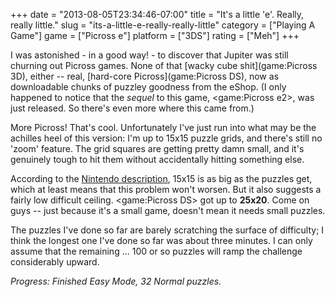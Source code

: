 +++
date = "2013-08-05T23:34:46-07:00"
title = "It's a little 'e'.  Really, really little."
slug = "its-a-little-e-really-really-little"
category = ["Playing A Game"]
game = ["Picross e"]
platform = ["3DS"]
rating = ["Meh"]
+++

I was astonished - in a good way! - to discover that Jupiter was still churning out Picross games.  None of that [wacky cube shit](game:Picross 3D), either -- real, [hard-core Picross](game:Picross DS), now as downloadable chunks of puzzley goodness from the eShop.  (I only happened to notice that the <i>sequel</i> to this game, <game:Picross e2>, was just released.  So there's even more where this came from.)

More Picross!  That's cool.  Unfortunately I've just run into what may be the achilles heel of this version: I'm up to 15x15 puzzle grids, and there's still no 'zoom' feature.  The grid squares are getting pretty damn small, and it's genuinely tough to hit them without accidentally hitting something else.

According to the <a href="http://www.nintendo.com/games/detail/LIL6Uo6g5kQtstE7Ka_CT-02lDMfMvyA">Nintendo description</a>, 15x15 is as big as the puzzles get, which at least means that this problem won't worsen.  But it also suggests a fairly low difficult ceiling.  <game:Picross DS> got up to <b>25x20</b>.  Come on guys -- just because it's a small game, doesn't mean it needs small puzzles.

The puzzles I've done so far are barely scratching the surface of difficulty; I think the longest one I've done so far was about three minutes.  I can only assume that the remaining ... 100 or so puzzles will ramp the challenge considerably upward.

<i>Progress: Finished Easy Mode, 32 Normal puzzles.</i>